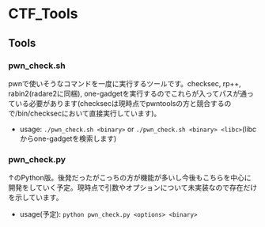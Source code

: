 # CTF_Tools

## Tools
### pwn_check.sh
pwnで使いそうなコマンドを一度に実行するツールです。checksec, rp++, rabin2(radare2に同梱), one-gadgetを実行するのでこれらが入ってパスが通っている必要があります(checksecは現時点でpwntoolsの方と競合するので/bin/checksecにおいて直接実行しています)。  
- usage: `./pwn_check.sh <binary>` or `./pwn_check.sh <binary> <libc>`(libcからone-gadgetを検索します)

### pwn_check.py
↑のPython版。後発だったがこっちの方が機能が多いし今後もこちらを中心に開発をしていく予定。現時点で引数やオプションについて未実装なので存在だけを示しています。
- usage(予定): `python pwn_check.py <options> <binary>`